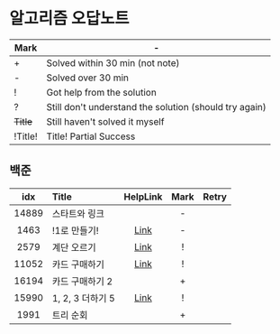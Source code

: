 # 알고리즘 오답노트

| Mark	     | -                                                      |
|-----------|--------------------------------------------------------|
| +	        | Solved within 30 min (not note)                        |
| -         | Solved over 30 min                                     |
| !         | 	Got help from the solution                            |
| ?         | Still don't understand the solution (should try again) |
| ~~Title~~ | 	Still haven't solved it myself                        |
| !Title!   | Title!	Partial Success                                 |

## 백준
|  idx  | Title         |                                                                                       HelpLink                                                                                       | Mark | Retry |
|:-----:|:--------------|:------------------------------------------------------------------------------------------------------------------------------------------------------------------------------------:|:----:|:-----:|
| 14889 | 스타트와 링크       |                                                                                                                                                                                      |  -   |
| 1463  | !1로 만들기!      |                                                                  [Link](https://www.acmicpc.net/board/view/132733)                                                                   |  -   |
| 2579  | 계단 오르기        | [Link](https://velog.io/@hyuntall/%EB%B0%B1%EC%A4%80-2579%EB%B2%88-%EA%B3%84%EB%8B%A8-%EC%98%A4%EB%A5%B4%EA%B8%B0-%EB%AC%B8%EC%A0%9C-%ED%92%80%EC%9D%B4-%ED%8C%8C%EC%9D%B4%EC%8D%AC) |  !   |
| 11052 | 카드 구매하기       |                                                                      [Link](https://jyeonnyang2.tistory.com/56)                                                                      |  !   |
| 16194 | 카드 구매하기 2     |                                                                                                                                                                                      |  +   |
| 15990 | 1, 2, 3 더하기 5 |                                                                      [Link](https://jdselectron.tistory.com/71)                                                                      |  !   |
| 1991  | 트리 순회         |                                                                                                                                                                                      |  +   |